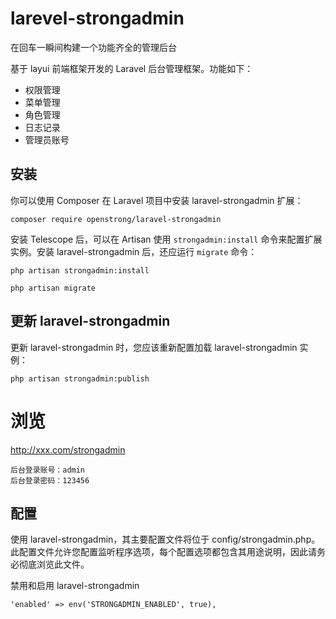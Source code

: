 # larevel-strongadmin
在回车一瞬间构建一个功能齐全的管理后台

基于 layui 前端框架开发的 Laravel 后台管理框架。功能如下：
- 权限管理
- 菜单管理
- 角色管理
- 日志记录
- 管理员账号

## 安装
你可以使用 Composer 在 Laravel 项目中安装 laravel-strongadmin 扩展：
```
composer require openstrong/laravel-strongadmin
```

安装 Telescope 后，可以在 Artisan 使用 `strongadmin:install` 命令来配置扩展实例。安装 laravel-strongadmin 后，还应运行  `migrate` 命令：
```
php artisan strongadmin:install

php artisan migrate
```

## 更新 laravel-strongadmin
更新 laravel-strongadmin 时，您应该重新配置加载 laravel-strongadmin 实例：
```
php artisan strongadmin:publish
```


# 浏览
http://xxx.com/strongadmin
```
后台登录账号：admin
后台登录密码：123456
```

## 配置
使用 laravel-strongadmin，其主要配置文件将位于 config/strongadmin.php。此配置文件允许您配置监听程序选项，每个配置选项都包含其用途说明，因此请务必彻底浏览此文件。

禁用和启用 laravel-strongadmin
```
'enabled' => env('STRONGADMIN_ENABLED', true),
```
